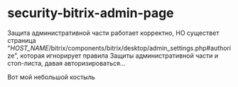 # security-bitrix-admin-page

Защита административной части работает корректно, НО существет страница "*HOST_NAME*/bitrix/components/bitrix/desktop/admin_settings.php#authorize", которая игнорирует правила Защиты административной части и стоп-листа, давая авторизироваться...

Вот мой небольшой костыль

